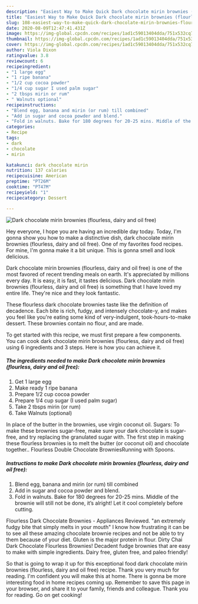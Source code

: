 ```yaml
---
description: "Easiest Way to Make Quick Dark chocolate mirin brownies (flourless, dairy and oil free)"
title: "Easiest Way to Make Quick Dark chocolate mirin brownies (flourless, dairy and oil free)"
slug: 108-easiest-way-to-make-quick-dark-chocolate-mirin-brownies-flourless-dairy-and-oil-free
date: 2020-08-09T12:47:41.431Z
image: https://img-global.cpcdn.com/recipes/1ad1c59013404dda/751x532cq70/dark-chocolate-mirin-brownies-flourless-dairy-and-oil-free-recipe-main-photo.jpg
thumbnail: https://img-global.cpcdn.com/recipes/1ad1c59013404dda/751x532cq70/dark-chocolate-mirin-brownies-flourless-dairy-and-oil-free-recipe-main-photo.jpg
cover: https://img-global.cpcdn.com/recipes/1ad1c59013404dda/751x532cq70/dark-chocolate-mirin-brownies-flourless-dairy-and-oil-free-recipe-main-photo.jpg
author: Viola Dixon
ratingvalue: 3.8
reviewcount: 6
recipeingredient:
- "1 large egg"
- "1 ripe banana"
- "1/2 cup cocoa powder"
- "1/4 cup sugar I used palm sugar"
- "2 tbsps mirin or rum"
- " Walnuts optional"
recipeinstructions:
- "Blend egg, banana and mirin (or rum) till combined"
- "Add in sugar and cocoa powder and blend."
- "Fold in walnuts. Bake for 180 degrees for 20-25 mins. Middle of the brownie will still not be done, it’s alright! Let it cool completely before cutting."
categories:
- Recipe
tags:
- dark
- chocolate
- mirin

katakunci: dark chocolate mirin 
nutrition: 137 calories
recipecuisine: American
preptime: "PT26M"
cooktime: "PT47M"
recipeyield: "1"
recipecategory: Dessert

---
```



![Dark chocolate mirin brownies (flourless, dairy and oil free)](https://img-global.cpcdn.com/recipes/1ad1c59013404dda/751x532cq70/dark-chocolate-mirin-brownies-flourless-dairy-and-oil-free-recipe-main-photo.jpg)

Hey everyone, I hope you are having an incredible day today. Today, I'm gonna show you how to make a distinctive dish, dark chocolate mirin brownies (flourless, dairy and oil free). One of my favorites food recipes. For mine, I'm gonna make it a bit unique. This is gonna smell and look delicious.

Dark chocolate mirin brownies (flourless, dairy and oil free) is one of the most favored of recent trending meals on earth. It's appreciated by millions every day. It is easy, it is fast, it tastes delicious. Dark chocolate mirin brownies (flourless, dairy and oil free) is something that I have loved my entire life. They're nice and they look fantastic.

These flourless dark chocolate brownies taste like the definition of decadence. Each bite is rich, fudgy, and intensely chocolate-y, and makes you feel like you&#39;re eating some kind of very-indulgent, took-hours-to-make dessert. These brownies contain no flour, and are made.


To get started with this recipe, we must first prepare a few components. You can cook dark chocolate mirin brownies (flourless, dairy and oil free) using 6 ingredients and 3 steps. Here is how you can achieve it.

<!--inarticleads1-->

##### The ingredients needed to make Dark chocolate mirin brownies (flourless, dairy and oil free):

1. Get 1 large egg
1. Make ready 1 ripe banana
1. Prepare 1/2 cup cocoa powder
1. Prepare 1/4 cup sugar (I used palm sugar)
1. Take 2 tbsps mirin (or rum)
1. Take  Walnuts (optional)


In place of the butter in the brownies, use virgin coconut oil. Sugars: To make these brownies sugar-free, make sure your dark chocolate is sugar-free, and try replacing the granulated sugar with. The first step in making these flourless brownies is to melt the butter (or coconut oil) and chocolate together.. Flourless Double Chocolate BrowniesRunning with Spoons. 

<!--inarticleads2-->

##### Instructions to make Dark chocolate mirin brownies (flourless, dairy and oil free):

1. Blend egg, banana and mirin (or rum) till combined
1. Add in sugar and cocoa powder and blend.
1. Fold in walnuts. Bake for 180 degrees for 20-25 mins. Middle of the brownie will still not be done, it’s alright! Let it cool completely before cutting.


Flourless Dark Chocolate Brownies - Appliances Reviewed. &#34;an extremely fudgy bite that simply melts in your mouth&#34; I know how frustrating it can be to see all these amazing chocolate brownie recipes and not be able to try them because of your diet. Gluten is the major protein in flour. Dirty Chai Dark Chocolate Flourless Brownies! Decadent fudge brownies that are easy to make with simple ingredients. Dairy free, gluten free, and paleo friendly! 

So that is going to wrap it up for this exceptional food dark chocolate mirin brownies (flourless, dairy and oil free) recipe. Thank you very much for reading. I'm confident you will make this at home. There is gonna be more interesting food in home recipes coming up. Remember to save this page in your browser, and share it to your family, friends and colleague. Thank you for reading. Go on get cooking!

